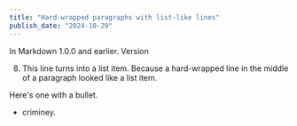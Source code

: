 ```yaml
---
title: "Hard-wrapped paragraphs with list-like lines"
publish_date: "2024-10-29"
---
```


In Markdown 1.0.0 and earlier. Version

8. This line turns into a list item.
   Because a hard-wrapped line in the
   middle of a paragraph looked like a
   list item.

Here's one with a bullet.

* criminey.
